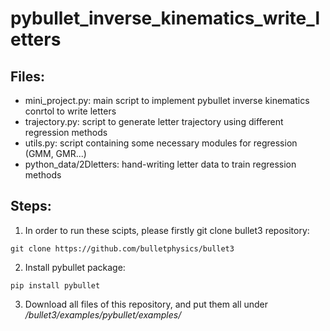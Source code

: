 # pybullet_inverse_kinematics_write_letters
## Files:
- mini_project.py: main script to implement pybullet inverse kinematics conrtol to write letters
- trajectory.py: script to generate letter trajectory using different regression methods
- utils.py: script containing some necessary modules for regression (GMM, GMR...)
- python_data/2Dletters: hand-writing letter data to train regression methods

## Steps:
1. In order to run these scipts, please firstly git clone bullet3 repository:
```
git clone https://github.com/bulletphysics/bullet3
```
2. Install pybullet package:
```
pip install pybullet
```
3. Download all files of this repository, and put them all under */bullet3/examples/pybullet/examples/*
